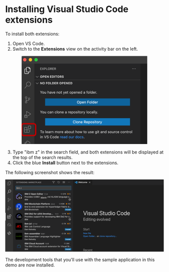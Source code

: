 # Installing Visual Studio Code extensions

To install both extensions:

1. Open VS Code.
2. Switch to the **Extensions** view on the activity bar on the left. 

<p align="center">
  <img alt="V SCode Extension List" src="images/extensionIcon.png" width=400>
</p>

3. Type "ibm z" in the search field, and both extensions will be displayed at the top of the search results.
4. Click the blue **Install** button next to the extensions.

The following screenshot shows the result:

<p align="center">
  <img alt="Install VSCode Extension" src="images/installExt.png">
</p>

The development tools that you'll use with the sample application in this demo are now installed.
